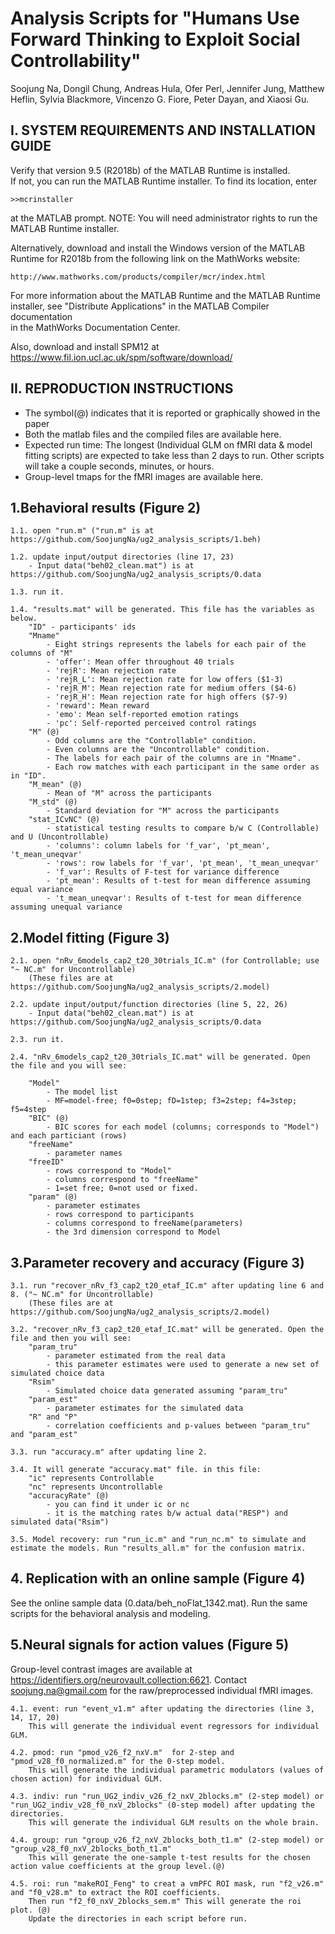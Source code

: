 # Analysis Scripts for "Humans Use Forward Thinking to Exploit Social Controllability"
Soojung Na, Dongil Chung, Andreas Hula, Ofer Perl, Jennifer Jung, Matthew Heflin, Sylvia Blackmore, Vincenzo G. Fiore, Peter Dayan, and Xiaosi Gu.

I. SYSTEM REQUIREMENTS AND INSTALLATION GUIDE
--------------------------------------------------
Verify that version 9.5 (R2018b) of the MATLAB Runtime is installed.   
If not, you can run the MATLAB Runtime installer.
To find its location, enter
  
    >>mcrinstaller
      
at the MATLAB prompt.
NOTE: You will need administrator rights to run the MATLAB Runtime installer. 

Alternatively, download and install the Windows version of the MATLAB Runtime for R2018b 
from the following link on the MathWorks website:

    http://www.mathworks.com/products/compiler/mcr/index.html
   
For more information about the MATLAB Runtime and the MATLAB Runtime installer, see 
"Distribute Applications" in the MATLAB Compiler documentation  
in the MathWorks Documentation Center.

Also, download and install SPM12 at https://www.fil.ion.ucl.ac.uk/spm/software/download/



II. REPRODUCTION INSTRUCTIONS
------------------------------------------------------
- The symbol(@) indicates that it is reported or graphically showed in the paper
- Both the matlab files and the compiled files are available here.
- Expected run time: The longest (Individual GLM on fMRI data & model fitting scripts) are expected to take
	less than 2 days to run. Other scripts will take a couple seconds, minutes, or hours.
- Group-level tmaps for the fMRI images are available here.

1.Behavioral results (Figure 2)	
-----------------------------

	1.1. open "run.m" ("run.m" is at https://github.com/SoojungNa/ug2_analysis_scripts/1.beh)
	
	1.2. update input/output directories (line 17, 23)
		- Input data("beh02_clean.mat") is at https://github.com/SoojungNa/ug2_analysis_scripts/0.data

	1.3. run it.

	1.4. "results.mat" will be generated. This file has the variables as below.
		"ID" - participants' ids
		"Mname"
			- Eight strings represents the labels for each pair of the columns of "M"
			- 'offer': Mean offer throughout 40 trials
			- 'rejR': Mean rejection rate
			- 'rejR_L': Mean rejection rate for low offers ($1-3)
			- 'rejR_M': Mean rejection rate for medium offers ($4-6)
			- 'rejR_H': Mean rejection rate for high offers ($7-9)
			- 'reward': Mean reward
			- 'emo': Mean self-reported emotion ratings
			- 'pc': Self-reported perceived control ratings
		"M" (@)
			- Odd columns are the "Controllable" condition.
			- Even columns are the "Uncontrollable" condition.
			- The labels for each pair of the columns are in "Mname".
			- Each row matches with each participant in the same order as in "ID".
		"M_mean" (@)
			- Mean of "M" across the participants
		"M_std" (@)
			- Standard deviation for "M" across the participants 
		"stat_ICvNC" (@)
			- statistical testing results to compare b/w C (Controllable) and U (Uncontrollable)
			- 'columns': column labels for 'f_var', 'pt_mean', 't_mean_uneqvar'
			- 'rows': row labels for 'f_var', 'pt_mean', 't_mean_uneqvar'			
			- 'f_var': Results of F-test for variance difference
			- 'pt_mean': Results of t-test for mean difference assuming equal variance
			- 't_mean_uneqvar': Results of t-test for mean difference assuming unequal variance
			
	
2.Model fitting (Figure 3)
-----------------

	2.1. open "nRv_6models_cap2_t20_30trials_IC.m" (for Controllable; use "~ NC.m" for Uncontrollable)
		(These files are at https://github.com/SoojungNa/ug2_analysis_scripts/2.model)
	
	2.2. update input/output/function directories (line 5, 22, 26)
		- Input data("beh02_clean.mat") is at https://github.com/SoojungNa/ug2_analysis_scripts/0.data
	
	2.3. run it.
	
	2.4. "nRv_6models_cap2_t20_30trials_IC.mat" will be generated. Open the file and you will see:
		
		"Model"
			- The model list
			- MF=model-free; f0=0step; fD=1step; f3=2step; f4=3step; f5=4step
		"BIC" (@)
			- BIC scores for each model (columns; corresponds to "Model") and each particiant (rows)		
		"freeName"
			- parameter names
		"freeID"
			- rows correspond to "Model"
			- columns correspond to "freeName"
			- 1=set free; 0=not used or fixed.		
		"param" (@)
			- parameter estimates
			- rows correspond to participants
			- columns correspond to freeName(parameters)
			- the 3rd dimension correspond to Model
		
	
3.Parameter recovery and accuracy (Figure 3)
------------
	3.1. run "recover_nRv_f3_cap2_t20_etaf_IC.m" after updating line 6 and 8. ("~ NC.m" for Uncontrollable)
		(These files are at https://github.com/SoojungNa/ug2_analysis_scripts/2.model)
	
	3.2. "recover_nRv_f3_cap2_t20_etaf_IC.mat" will be generated. Open the file and then you will see:
		"param_tru"
			- parameter estimated from the real data
			- this parameter estimates were used to generate a new set of simulated choice data
		"Rsim"
			- Simulated choice data generated assuming "param_tru"
		"param_est"
			- parameter estimates for the simulated data
		"R" and "P"
			- correlation coefficients and p-values between "param_tru" and "param_est"
			
	3.3. run "accuracy.m" after updating line 2.
	
	3.4. It will generate "accuracy.mat" file. in this file:
		"ic" represents Controllable
		"nc" represents Uncontrollable
		"accuracyRate" (@)
			- you can find it under ic or nc
			- it is the matching rates b/w actual data("RESP") and simulated data("Rsim")
	
	3.5. Model recovery: run "run_ic.m" and "run_nc.m" to simulate and estimate the models. Run "results_all.m" for the confusion matrix.


**4. Replication with an online sample (Figure 4)**
---------
See the online sample data (0.data/beh_noFlat_1342.mat). Run the same scripts for the behavioral analysis and modeling.


5.Neural signals for action values (Figure 5)
------------
Group-level contrast images are available at https://identifiers.org/neurovault.collection:6621.
Contact soojung.na@gmail.com for the raw/preprocessed individual fMRI images.

	4.1. event: run "event_v1.m" after updating the directories (line 3, 14, 17, 20)
		This will generate the individual event regressors for individual GLM.
	
	4.2. pmod: run "pmod_v26_f2_nxV.m"  for 2-step and "pmod_v28_f0_normalized.m" for the 0-step model.
		This will generate the individual parametric modulators (values of chosen action) for individual GLM.
	
	4.3. indiv: run "run_UG2_indiv_v26_f2_nxV_2blocks.m" (2-step model) or "run_UG2_indiv_v28_f0_nxV_2blocks" (0-step model) after updating the directories.
		This will generate the individual GLM results on the whole brain.
	
	4.4. group: run "group_v26_f2_nxV_2blocks_both_t1.m" (2-step model) or "group_v28_f0_nxV_2blocks_both_t1.m"
		This will generate the one-sample t-test results for the chosen action value coefficients at the group level.(@)
	
	4.5. roi: run "makeROI_Feng" to creat a vmPFC ROI mask, run "f2_v26.m" and "f0_v28.m" to extract the ROI coefficients. 
		Then run "f2_f0_nxV_2blocks_sem.m" This will generate the roi plot. (@)
		Update the directories in each script before run.



